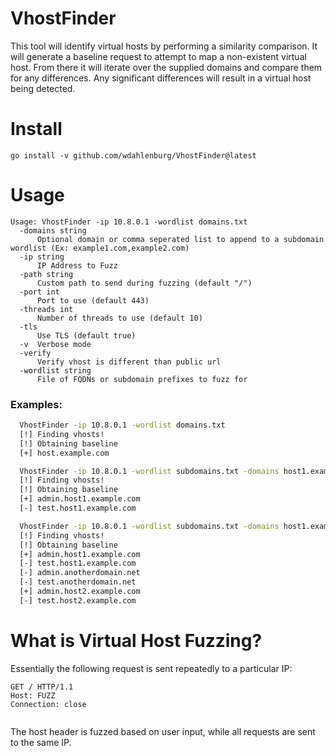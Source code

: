 # VhostFinder
This tool will identify virtual hosts by performing a similarity comparison. It will generate a baseline request to attempt to map a non-existent virtual host. From there it will iterate over the supplied domains and compare them for any differences. Any significant differences will result in a virtual host being detected.

# Install

```
go install -v github.com/wdahlenburg/VhostFinder@latest
```

# Usage

```
Usage: VhostFinder -ip 10.8.0.1 -wordlist domains.txt
  -domains string
      Optional domain or comma seperated list to append to a subdomain wordlist (Ex: example1.com,example2.com)
  -ip string
      IP Address to Fuzz
  -path string
      Custom path to send during fuzzing (default "/")
  -port int
      Port to use (default 443)
  -threads int
      Number of threads to use (default 10)
  -tls
      Use TLS (default true)
  -v  Verbose mode
  -verify
      Verify vhost is different than public url
  -wordlist string
      File of FQDNs or subdomain prefixes to fuzz for
```

### Examples:
```bash
  VhostFinder -ip 10.8.0.1 -wordlist domains.txt
  [!] Finding vhosts!
  [!] Obtaining baseline
  [+] host.example.com

  VhostFinder -ip 10.8.0.1 -wordlist subdomains.txt -domains host1.example.com -v
  [!] Finding vhosts!
  [!] Obtaining baseline
  [+] admin.host1.example.com
  [-] test.host1.example.com

  VhostFinder -ip 10.8.0.1 -wordlist subdomains.txt -domains host1.example.com,anotherdomain.net,host2.example.com -v
  [!] Finding vhosts!
  [!] Obtaining baseline
  [+] admin.host1.example.com
  [-] test.host1.example.com
  [-] admin.anotherdomain.net
  [-] test.anotherdomain.net
  [+] admin.host2.example.com
  [-] test.host2.example.com
```

# What is Virtual Host Fuzzing?

Essentially the following request is sent repeatedly to a particular IP:

```
GET / HTTP/1.1
Host: FUZZ
Connection: close


```

The host header is fuzzed based on user input, while all requests are sent to the same IP. 

